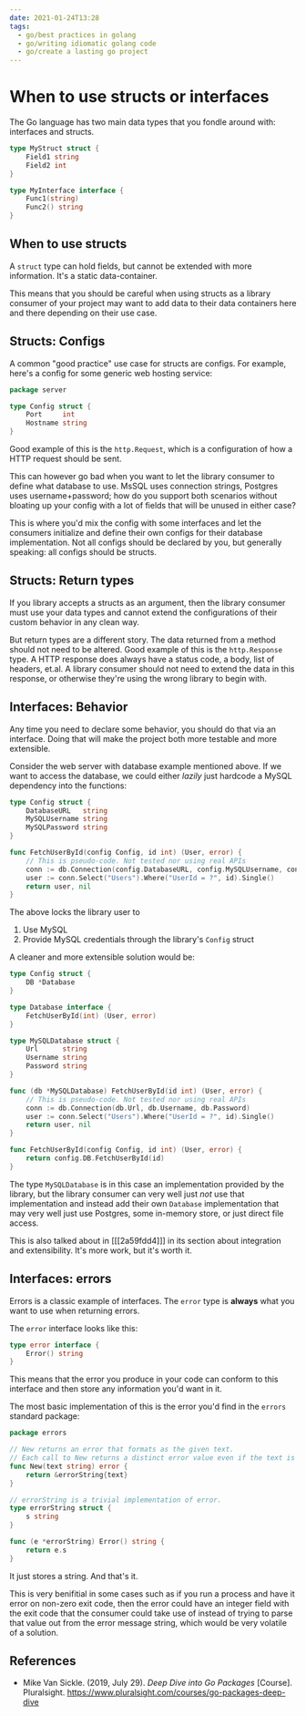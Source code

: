 ```yaml
---
date: 2021-01-24T13:28
tags: 
  - go/best practices in golang
  - go/writing idiomatic golang code
  - go/create a lasting go project
---
```


# When to use structs or interfaces

The Go language has two main data types that you fondle around with: interfaces
and structs.

```go
type MyStruct struct {
    Field1 string
    Field2 int
}

type MyInterface interface {
    Func1(string)
    Func2() string
}
```

## When to use structs

A `struct` type can hold fields, but cannot be extended with more information.
It's a static data-container.

This means that you should be careful when using structs as a library consumer
of your project may want to add data to their data containers here and there
depending on their use case.

## Structs: Configs

A common "good practice" use case for structs are configs. For example, here's a
config for some generic web hosting service:

```go
package server

type Config struct {
    Port     int
    Hostname string
}
```

Good example of this is the `http.Request`, which is a configuration of how a
HTTP request should be sent.

This can however go bad when you want to let the library consumer to define what
database to use. MsSQL uses connection strings, Postgres uses username+password;
how do you support both scenarios without bloating up your config with a lot of
fields that will be unused in either case?

This is where you'd mix the config with some interfaces and let the consumers
initialize and define their own configs for their database implementation. Not
all configs should be declared by you, but generally speaking: all configs should
be structs.

## Structs: Return types

If you library accepts a structs as an argument, then the library consumer must
use your data types and cannot extend the configurations of their custom
behavior in any clean way.

But return types are a different story. The data returned from a method should
not need to be altered. Good example of this is the `http.Response` type. A HTTP
response does always have a status code, a body, list of headers, et.al. A
library consumer should not need to extend the data in this response, or
otherwise they're using the wrong library to begin with.

## Interfaces: Behavior

Any time you need to declare some behavior, you should do that via an interface.
Doing that will make the project both more testable and more extensible.

Consider the web server with database example mentioned above. If we want to
access the database, we could either *lazily* just hardcode a MySQL dependency
into the functions:

```go
type Config struct {
    DatabaseURL   string
    MySQLUsername string
    MySQLPassword string
}

func FetchUserById(config Config, id int) (User, error) {
    // This is pseudo-code. Not tested nor using real APIs
    conn := db.Connection(config.DatabaseURL, config.MySQLUsername, config.MySQLPassword)
    user := conn.Select("Users").Where("UserId = ?", id).Single()
    return user, nil
}
```

The above locks the library user to

1. Use MySQL
2. Provide MySQL credentials through the library's `Config` struct

A cleaner and more extensible solution would be:

```go
type Config struct {
    DB *Database
}

type Database interface {
    FetchUserById(int) (User, error)
}

type MySQLDatabase struct {
    Url      string
    Username string
    Password string
}

func (db *MySQLDatabase) FetchUserById(id int) (User, error) {
    // This is pseudo-code. Not tested nor using real APIs
    conn := db.Connection(db.Url, db.Username, db.Password)
    user := conn.Select("Users").Where("UserId = ?", id).Single()
    return user, nil
}

func FetchUserById(config Config, id int) (User, error) {
    return config.DB.FetchUserById(id)
}
```

The type `MySQLDatabase` is in this case an implementation provided by the
library, but the library consumer can very well just *not* use that
implementation and instead add their own `Database` implementation that may very
well just use Postgres, some in-memory store, or just direct file access.

This is also talked about in [[[2a59fdd4]]] in its section
about integration and extensibility. It's more work, but it's worth it.

## Interfaces: errors

Errors is a classic example of interfaces. The `error` type is **always** what
you want to use when returning errors.

The `error` interface looks like this:

```go
type error interface {
    Error() string
}
```

This means that the error you produce in your code can conform to this interface
and then store any information you'd want in it.

The most basic implementation of this is the error you'd find in the `errors`
standard package:

```go
package errors

// New returns an error that formats as the given text.
// Each call to New returns a distinct error value even if the text is identical.
func New(text string) error {
	return &errorString{text}
}

// errorString is a trivial implementation of error.
type errorString struct {
	s string
}

func (e *errorString) Error() string {
	return e.s
}
```

It just stores a string. And that's it.

This is very benifitial in some cases such as if you run a process and have it
error on non-zero exit code, then the error could have an integer field with the
exit code that the consumer could take use of instead of trying to parse that
value out from the error message string, which would be very volatile of a
solution.

## References

- Mike Van Sickle. (2019, July 29). *Deep Dive into Go Packages* [Course].
  Pluralsight. <https://www.pluralsight.com/courses/go-packages-deep-dive>
